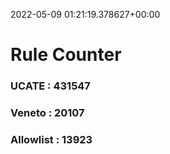 2022-05-09 01:21:19.378627+00:00
# Rule Counter 
 ### UCATE : 431547

 ### Veneto : 20107

 ### Allowlist : 13923